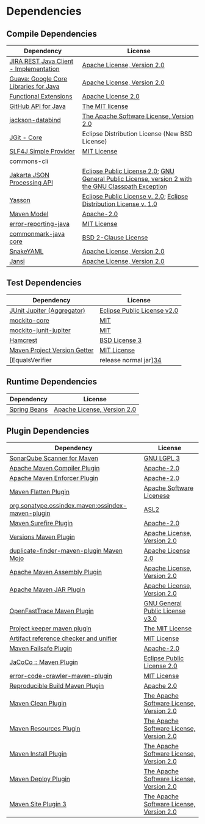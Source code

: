 <!-- @formatter:off -->
# Dependencies

## Compile Dependencies

| Dependency                                  | License                                                                                                        |
| ------------------------------------------- | -------------------------------------------------------------------------------------------------------------- |
| [JIRA REST Java Client - Implementation][0] | [Apache License, Version 2.0][1]                                                                               |
| [Guava: Google Core Libraries for Java][2]  | [Apache License, Version 2.0][3]                                                                               |
| [Functional Extensions][4]                  | [Apache License 2.0][5]                                                                                        |
| [GitHub API for Java][6]                    | [The MIT license][7]                                                                                           |
| [jackson-databind][8]                       | [The Apache Software License, Version 2.0][9]                                                                  |
| [JGit - Core][10]                           | Eclipse Distribution License (New BSD License)                                                                 |
| [SLF4J Simple Provider][11]                 | [MIT License][12]                                                                                              |
| commons-cli                                 |                                                                                                                |
| [Jakarta JSON Processing API][13]           | [Eclipse Public License 2.0][14]; [GNU General Public License, version 2 with the GNU Classpath Exception][15] |
| [Yasson][16]                                | [Eclipse Public License v. 2.0][17]; [Eclipse Distribution License v. 1.0][18]                                 |
| [Maven Model][19]                           | [Apache-2.0][9]                                                                                                |
| [error-reporting-java][20]                  | [MIT License][21]                                                                                              |
| [commonmark-java core][22]                  | [BSD 2-Clause License][23]                                                                                     |
| [SnakeYAML][24]                             | [Apache License, Version 2.0][3]                                                                               |
| [Jansi][25]                                 | [Apache License, Version 2.0][3]                                                                               |

## Test Dependencies

| Dependency                                | License                           |
| ----------------------------------------- | --------------------------------- |
| [JUnit Jupiter (Aggregator)][26]          | [Eclipse Public License v2.0][27] |
| [mockito-core][28]                        | [MIT][29]                         |
| [mockito-junit-jupiter][28]               | [MIT][29]                         |
| [Hamcrest][30]                            | [BSD License 3][31]               |
| [Maven Project Version Getter][32]        | [MIT License][33]                 |
| [EqualsVerifier | release normal jar][34] | [Apache License, Version 2.0][9]  |

## Runtime Dependencies

| Dependency         | License                          |
| ------------------ | -------------------------------- |
| [Spring Beans][35] | [Apache License, Version 2.0][1] |

## Plugin Dependencies

| Dependency                                              | License                                       |
| ------------------------------------------------------- | --------------------------------------------- |
| [SonarQube Scanner for Maven][36]                       | [GNU LGPL 3][37]                              |
| [Apache Maven Compiler Plugin][38]                      | [Apache-2.0][9]                               |
| [Apache Maven Enforcer Plugin][39]                      | [Apache-2.0][9]                               |
| [Maven Flatten Plugin][40]                              | [Apache Software Licenese][9]                 |
| [org.sonatype.ossindex.maven:ossindex-maven-plugin][41] | [ASL2][3]                                     |
| [Maven Surefire Plugin][42]                             | [Apache-2.0][9]                               |
| [Versions Maven Plugin][43]                             | [Apache License, Version 2.0][9]              |
| [duplicate-finder-maven-plugin Maven Mojo][44]          | [Apache License 2.0][45]                      |
| [Apache Maven Assembly Plugin][46]                      | [Apache License, Version 2.0][9]              |
| [Apache Maven JAR Plugin][47]                           | [Apache License, Version 2.0][9]              |
| [OpenFastTrace Maven Plugin][48]                        | [GNU General Public License v3.0][49]         |
| [Project keeper maven plugin][50]                       | [The MIT License][51]                         |
| [Artifact reference checker and unifier][52]            | [MIT License][53]                             |
| [Maven Failsafe Plugin][54]                             | [Apache-2.0][9]                               |
| [JaCoCo :: Maven Plugin][55]                            | [Eclipse Public License 2.0][56]              |
| [error-code-crawler-maven-plugin][57]                   | [MIT License][58]                             |
| [Reproducible Build Maven Plugin][59]                   | [Apache 2.0][3]                               |
| [Maven Clean Plugin][60]                                | [The Apache Software License, Version 2.0][3] |
| [Maven Resources Plugin][61]                            | [The Apache Software License, Version 2.0][3] |
| [Maven Install Plugin][62]                              | [The Apache Software License, Version 2.0][3] |
| [Maven Deploy Plugin][63]                               | [The Apache Software License, Version 2.0][3] |
| [Maven Site Plugin 3][64]                               | [The Apache Software License, Version 2.0][3] |

[0]: https://ecosystem.atlassian.net/wiki/spaces/JRJC/overview
[1]: https://www.apache.org/licenses/LICENSE-2.0
[2]: https://github.com/google/guava
[3]: http://www.apache.org/licenses/LICENSE-2.0.txt
[4]: https://docs.atlassian.com/fugue-parent/4.1.0/apidocs/io/atlassian/fugue/package-summary.html
[5]: http://www.apache.org/licenses/LICENSE-2.0
[6]: https://github-api.kohsuke.org/
[7]: https://www.opensource.org/licenses/mit-license.php
[8]: https://github.com/FasterXML/jackson
[9]: https://www.apache.org/licenses/LICENSE-2.0.txt
[10]: https://www.eclipse.org/jgit/
[11]: http://www.slf4j.org
[12]: http://www.opensource.org/licenses/mit-license.php
[13]: https://github.com/eclipse-ee4j/jsonp
[14]: https://projects.eclipse.org/license/epl-2.0
[15]: https://projects.eclipse.org/license/secondary-gpl-2.0-cp
[16]: https://projects.eclipse.org/projects/ee4j.yasson
[17]: http://www.eclipse.org/legal/epl-v20.html
[18]: http://www.eclipse.org/org/documents/edl-v10.php
[19]: https://maven.apache.org/ref/3.9.5/maven-model/
[20]: https://github.com/exasol/error-reporting-java/
[21]: https://github.com/exasol/error-reporting-java/blob/main/LICENSE
[22]: https://github.com/commonmark/commonmark-java
[23]: https://opensource.org/licenses/BSD-2-Clause
[24]: https://bitbucket.org/snakeyaml/snakeyaml
[25]: http://fusesource.github.io/jansi
[26]: https://junit.org/junit5/
[27]: https://www.eclipse.org/legal/epl-v20.html
[28]: https://github.com/mockito/mockito
[29]: https://github.com/mockito/mockito/blob/main/LICENSE
[30]: http://hamcrest.org/JavaHamcrest/
[31]: http://opensource.org/licenses/BSD-3-Clause
[32]: https://github.com/exasol/maven-project-version-getter/
[33]: https://github.com/exasol/maven-project-version-getter/blob/main/LICENSE
[34]: https://www.jqno.nl/equalsverifier
[35]: https://github.com/spring-projects/spring-framework
[36]: http://sonarsource.github.io/sonar-scanner-maven/
[37]: http://www.gnu.org/licenses/lgpl.txt
[38]: https://maven.apache.org/plugins/maven-compiler-plugin/
[39]: https://maven.apache.org/enforcer/maven-enforcer-plugin/
[40]: https://www.mojohaus.org/flatten-maven-plugin/
[41]: https://sonatype.github.io/ossindex-maven/maven-plugin/
[42]: https://maven.apache.org/surefire/maven-surefire-plugin/
[43]: https://www.mojohaus.org/versions/versions-maven-plugin/
[44]: https://github.com/basepom/duplicate-finder-maven-plugin
[45]: http://www.apache.org/licenses/LICENSE-2.0.html
[46]: https://maven.apache.org/plugins/maven-assembly-plugin/
[47]: https://maven.apache.org/plugins/maven-jar-plugin/
[48]: https://github.com/itsallcode/openfasttrace-maven-plugin
[49]: https://www.gnu.org/licenses/gpl-3.0.html
[50]: https://github.com/exasol/project-keeper/
[51]: https://github.com/exasol/project-keeper/blob/main/LICENSE
[52]: https://github.com/exasol/artifact-reference-checker-maven-plugin/
[53]: https://github.com/exasol/artifact-reference-checker-maven-plugin/blob/main/LICENSE
[54]: https://maven.apache.org/surefire/maven-failsafe-plugin/
[55]: https://www.jacoco.org/jacoco/trunk/doc/maven.html
[56]: https://www.eclipse.org/legal/epl-2.0/
[57]: https://github.com/exasol/error-code-crawler-maven-plugin/
[58]: https://github.com/exasol/error-code-crawler-maven-plugin/blob/main/LICENSE
[59]: http://zlika.github.io/reproducible-build-maven-plugin
[60]: http://maven.apache.org/plugins/maven-clean-plugin/
[61]: http://maven.apache.org/plugins/maven-resources-plugin/
[62]: http://maven.apache.org/plugins/maven-install-plugin/
[63]: http://maven.apache.org/plugins/maven-deploy-plugin/
[64]: http://maven.apache.org/plugins/maven-site-plugin/
